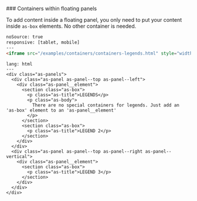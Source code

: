 ### Containers within floating panels

To add content inside a floating panel, you only need to put your content inside `as-box` elements. No other container is needed.

```html
noSource: true
responsive: [tablet, mobile]
---
<iframe src="/examples/containers/containers-legends.html" style="width: 100%; height: 100%;">
```

```code
lang: html
---
<div class="as-panels">
  <div class="as-panel as-panel--top as-panel--left">
    <div class="as-panel__element">
      <section class="as-box">
        <p class="as-title">LEGENDS</p>
        <p class="as-body">
          There are no special containers for legends. Just add an 'as-box' element to an 'as-panel__element'
        </p>
      </section>
      <section class="as-box">
        <p class="as-title">LEGEND 2</p>
      </section>
    </div>
  </div>
  <div class="as-panel as-panel--top as-panel--right as-panel--vertical">
    <div class="as-panel__element">
      <section class="as-box">
        <p class="as-title">LEGEND 3</p>
      </section>
    </div>
  </div>
</div>
```
